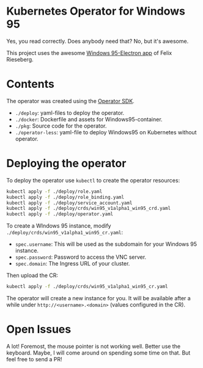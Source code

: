 # Kubernetes Operator for Windows 95

Yes, you read correctly. Does anybody need that? No, but it's awesome.

This project uses the awesome [Windows 95-Electron app](https://github.com/felixrieseberg/windows95)
of Felix Rieseberg.

# Contents

The operator was created using the [Operator SDK](https://github.com/operator-framework/operator-sdk).

- `./deploy`: yaml-files to deploy the operator.
- `./docker`: Dockerfile and assets for Windows95-container.
- `./pkg`: Source code for the operator.
- `./operator-less`: yaml-file to deploy Windows95 on Kubernetes without operator.

# Deploying the operator

To deploy the operator use `kubectl` to create the operator resources:

```sh
kubectl apply -f ./deploy/role.yaml
kubectl apply -f ./deploy/role_binding.yaml
kubectl apply -f ./deploy/service_account.yaml
kubectl apply -f ./deploy/crds/win95_v1alpha1_win95_crd.yaml
kubectl apply -f ./deploy/operator.yaml
```

To create a WIndows 95 instance, modify `./deploy/crds/win95_v1alpha1_win95_cr.yaml`:

- `spec.username`: This will be used as the subdomain for your Windows 95 instance.
- `spec.password`: Password to access the VNC server.
- `spec.domain`: The Ingress URL of your cluster.

Then upload the CR:

```sh
kubectl apply -f ./deploy/crds/win95_v1alpha1_win95_cr.yaml
```

The operator will create a new instance for you. It will be available after a
while under `http://<username>.<domain>` (values configured in the CR).

# Open Issues

A lot! Foremost, the mouse pointer is not working well. Better use the keyboard.
Maybe, I will come around on spending some time on that. But feel free to send a
PR!
